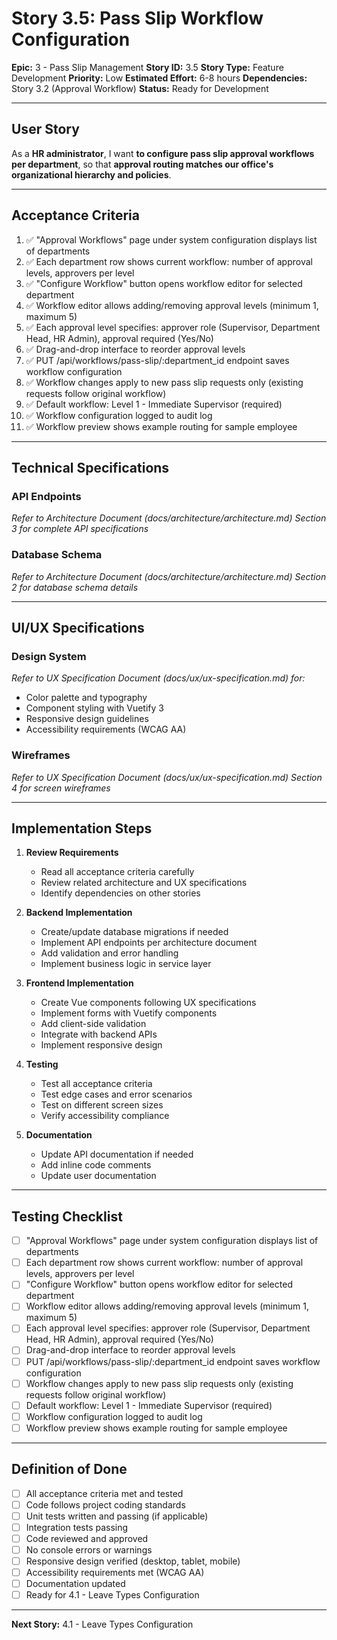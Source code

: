 # Story 3.5: Pass Slip Workflow Configuration

**Epic:** 3 - Pass Slip Management
**Story ID:** 3.5
**Story Type:** Feature Development
**Priority:** Low
**Estimated Effort:** 6-8 hours
**Dependencies:** Story 3.2 (Approval Workflow)
**Status:** Ready for Development

---

## User Story

As a **HR administrator**,
I want **to configure pass slip approval workflows per department**,
so that **approval routing matches our office's organizational hierarchy and policies**.

---

## Acceptance Criteria

1. ✅ "Approval Workflows" page under system configuration displays list of departments
2. ✅ Each department row shows current workflow: number of approval levels, approvers per level
3. ✅ "Configure Workflow" button opens workflow editor for selected department
4. ✅ Workflow editor allows adding/removing approval levels (minimum 1, maximum 5)
5. ✅ Each approval level specifies: approver role (Supervisor, Department Head, HR Admin), approval required (Yes/No)
6. ✅ Drag-and-drop interface to reorder approval levels
7. ✅ PUT /api/workflows/pass-slip/:department_id endpoint saves workflow configuration
8. ✅ Workflow changes apply to new pass slip requests only (existing requests follow original workflow)
9. ✅ Default workflow: Level 1 - Immediate Supervisor (required)
10. ✅ Workflow configuration logged to audit log
11. ✅ Workflow preview shows example routing for sample employee

---

## Technical Specifications

### API Endpoints

*Refer to Architecture Document (docs/architecture/architecture.md) Section 3 for complete API specifications*

### Database Schema

*Refer to Architecture Document (docs/architecture/architecture.md) Section 2 for database schema details*

---

## UI/UX Specifications

### Design System

*Refer to UX Specification Document (docs/ux/ux-specification.md) for:*
- Color palette and typography
- Component styling with Vuetify 3
- Responsive design guidelines
- Accessibility requirements (WCAG AA)

### Wireframes

*Refer to UX Specification Document (docs/ux/ux-specification.md) Section 4 for screen wireframes*

---

## Implementation Steps

1. **Review Requirements**
   - Read all acceptance criteria carefully
   - Review related architecture and UX specifications
   - Identify dependencies on other stories

2. **Backend Implementation**
   - Create/update database migrations if needed
   - Implement API endpoints per architecture document
   - Add validation and error handling
   - Implement business logic in service layer

3. **Frontend Implementation**
   - Create Vue components following UX specifications
   - Implement forms with Vuetify components
   - Add client-side validation
   - Integrate with backend APIs
   - Implement responsive design

4. **Testing**
   - Test all acceptance criteria
   - Test edge cases and error scenarios
   - Test on different screen sizes
   - Verify accessibility compliance

5. **Documentation**
   - Update API documentation if needed
   - Add inline code comments
   - Update user documentation

---

## Testing Checklist

- [ ] "Approval Workflows" page under system configuration displays list of departments
- [ ] Each department row shows current workflow: number of approval levels, approvers per level
- [ ] "Configure Workflow" button opens workflow editor for selected department
- [ ] Workflow editor allows adding/removing approval levels (minimum 1, maximum 5)
- [ ] Each approval level specifies: approver role (Supervisor, Department Head, HR Admin), approval required (Yes/No)
- [ ] Drag-and-drop interface to reorder approval levels
- [ ] PUT /api/workflows/pass-slip/:department_id endpoint saves workflow configuration
- [ ] Workflow changes apply to new pass slip requests only (existing requests follow original workflow)
- [ ] Default workflow: Level 1 - Immediate Supervisor (required)
- [ ] Workflow configuration logged to audit log
- [ ] Workflow preview shows example routing for sample employee

---

## Definition of Done

- [ ] All acceptance criteria met and tested
- [ ] Code follows project coding standards
- [ ] Unit tests written and passing (if applicable)
- [ ] Integration tests passing
- [ ] Code reviewed and approved
- [ ] No console errors or warnings
- [ ] Responsive design verified (desktop, tablet, mobile)
- [ ] Accessibility requirements met (WCAG AA)
- [ ] Documentation updated
- [ ] Ready for 4.1 - Leave Types Configuration

---

**Next Story:** 4.1 - Leave Types Configuration

